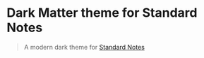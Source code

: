# Dark Matter theme for Standard Notes
> A modern dark theme for [Standard Notes](https://standardnotes.com/)
